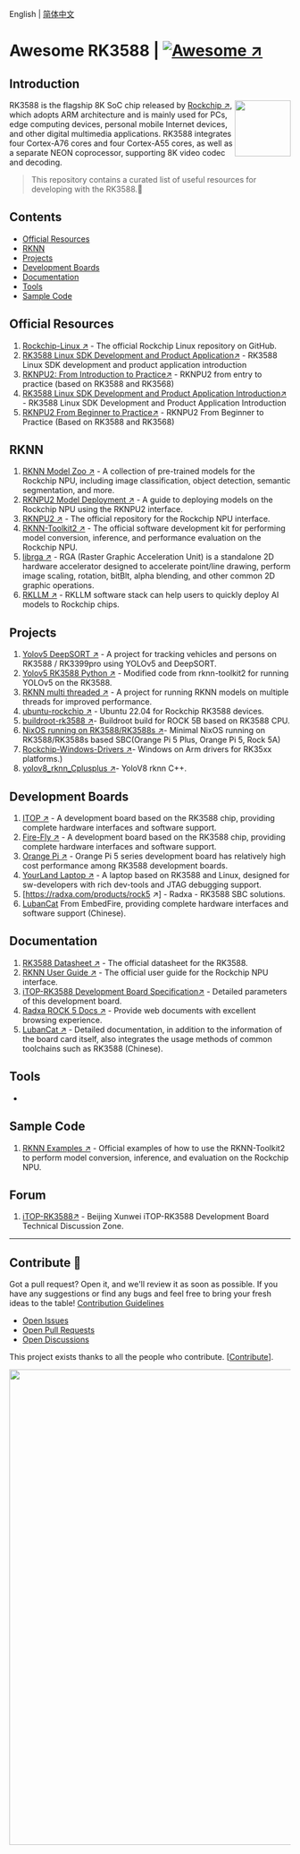 English | [简体中文](README_CN.md)


# Awesome RK3588 | [![Awesome ↗](https://awesome.re/badge.svg)](https://awesome.re)


## Introduction

[<img src="https://www.rock-chips.com/templets/new_2014_9/images//logo.png" align="right" width="100">](https://www.rock-chips.com/)

RK3588 is the flagship 8K SoC chip released by [Rockchip ↗](https://www.rock-chips.com/a/en/), which adopts ARM architecture and is mainly used for PCs, edge computing devices, personal mobile Internet devices, and other digital multimedia applications. RK3588 integrates four Cortex-A76 cores and four Cortex-A55 cores, as well as a separate NEON coprocessor, supporting 8K video codec and decoding.

> This repository contains a curated list of useful resources for developing with the RK3588.:rocket:

## Contents

- [Official Resources](#official-resources)
- [RKNN](#rknn)
- [Projects](#projects)
- [Development Boards](#development-boards)
- [Documentation](#documentation)
- [Tools](#tools)
- [Sample Code](#sample-code)

## Official Resources

1. [Rockchip-Linux ↗](https://github.com/rockchip-linux) - The official Rockchip Linux repository on GitHub.
2. [RK3588 Linux SDK Development and Product Application↗](https://www.bilibili.com/video/BV1kV4y1W7X5) - RK3588 Linux SDK development and product application introduction
3. [RKNPU2: From Introduction to Practice↗](https://www.bilibili.com/video/BV1kV4y1W7X5) - RKNPU2 from entry to practice (based on RK3588 and RK3568)
4. [RK3588 Linux SDK Development and Product Application Introduction↗](https://www.bilibili.com/video/BV1kV4y1W7X5) - RK3588 Linux SDK Development and Product Application Introduction
5. [RKNPU2 From Beginner to Practice↗](https://www.bilibili.com/video/BV1Kj411D78q) - RKNPU2 From Beginner to Practice (Based on RK3588 and RK3568)

## RKNN

1. [RKNN Model Zoo ↗](https://github.com/airockchip/rknn_model_zoo/tree/main) - A collection of pre-trained models for the Rockchip NPU, including image classification, object detection, semantic segmentation, and more.
2. [RKNPU2 Model Deployment ↗](https://github.com/PaddlePaddle/FastDeploy/blob/develop/docs/en/faq/rknpu2/rknpu2.md) - A guide to deploying models on the Rockchip NPU using the RKNPU2 interface.
3. [RKNPU2 ↗](https://github.com/rockchip-linux/rknpu2) - The official repository for the Rockchip NPU interface.
4. [RKNN-Toolkit2 ↗](https://github.com/rockchip-linux/rknn-toolkit2) - The official software development kit for performing model conversion, inference, and performance evaluation on the Rockchip NPU.
5. [librga ↗](https://github.com/airockchip/librga) - RGA (Raster Graphic Acceleration Unit) is a standalone 2D hardware accelerator designed to accelerate point/line drawing, perform image scaling, rotation, bitBlt, alpha blending, and other common 2D graphic operations. 
6. [RKLLM ↗](https://github.com/airockchip/rknn-llm ) - RKLLM software stack can help users to quickly deploy AI models to Rockchip chips. 

## Projects

1. [Yolov5 DeepSORT ↗](https://github.com/Zhou-sx/yolov5_Deepsort_rknn) - A project for tracking vehicles and persons on RK3588 / RK3399pro using YOLOv5 and DeepSORT.
2. [Yolov5 RK3588 Python ↗](https://github.com/cluangar/YOLOv5-RK3588-Python) - Modified code from rknn-toolkit2 for running YOLOv5 on the RK3588.
3. [RKNN multi threaded ↗](https://github.com/leafqycc/rknn-multi-threaded) - A project for running RKNN models on multiple threads for improved performance.
4. [ubuntu-rockchip ↗](https://github.com/Joshua-Riek/ubuntu-rockchip/tree/main) - Ubuntu 22.04 for Rockchip RK3588 devices.
5. [buildroot-rk3588 ↗](https://github.com/Military-Vehicle-Detection/buildroot-rk3588)- Buildroot build for ROCK 5B based on RK3588 CPU.
6. [NixOS running on RK3588/RK3588s ↗](https://github.com/ryan4yin/nixos-rk3588)- Minimal NixOS running on RK3588/RK3588s based SBC(Orange Pi 5 Plus, Orange Pi 5, Rock 5A)
7. [Rockchip-Windows-Drivers ↗](https://github.com/worproject/Rockchip-Windows-Drivers)- Windows on Arm drivers for RK35xx platforms.)
8. [yolov8_rknn_Cplusplus ↗](https://github.com/cqu20160901/yolov8_rknn_Cplusplus)- YoloV8 rknn C++.


## Development Boards

1. [ITOP ↗](http://www.topeetboard.com/sydymfl/Product/iTOP-3588.html) - A development board based on the RK3588 chip, providing complete hardware interfaces and software support.
2. [Fire-Fly ↗](https://www.t-firefly.com/doc/download/164.html) - A development board based on the RK3588 chip, providing complete hardware interfaces and software support.
3. [Orange Pi ↗](http://www.orangepi.org/) - Orange Pi 5 series development board has relatively high cost performance among RK3588 development boards.
4. [YourLand Laptop ↗](https://nanocode.cn/#/yl/) - A laptop based on RK3588 and Linux, designed for sw-developers with rich dev-tools and JTAG debugging support.
5. [https://radxa.com/products/rock5 ↗] - Radxa - RK3588 SBC solutions.
6. [LubanCat](https://doc.embedfire.com/products/link/zh/latest/linux/ebf_lubancat.html) From EmbedFire, providing complete hardware interfaces and software support (Chinese).

## Documentation

1. [RK3588 Datasheet ↗](https://www.rock-chips.com/uploads/pdf/2022.8.26/191/RK3588%20Brief%20Datasheet.pdf) - The official datasheet for the RK3588.
2. [RKNN User Guide ↗](https://github.com/rockchip-linux/rknn-toolkit2/tree/master/doc) - The official user guide for the Rockchip NPU interface.
3. [iTOP-RK3588 Development Board Specification↗](http://topeetboard.com/sydymfl/dwon/iTOP3588%E5%BC%80%E5%8F%91%E6%9D%BF%E8%A7%84%E6%A0%BC%E4%B9%A6.pdf) - Detailed parameters of this development board.
4. [Radxa ROCK 5 Docs ↗](https://docs.radxa.com/rock5) - Provide web documents with excellent browsing experience.
5. [LubanCat ↗](https://doc.embedfire.com/products/link/zh/latest/linux/ebf_lubancat.html) - Detailed documentation, in addition to the information of the board card itself, also integrates the usage methods of common toolchains such as RK3588 (Chinese).


## Tools

-

## Sample Code

1. [RKNN Examples ↗](https://github.com/rockchip-linux/rknn-toolkit2/tree/master/examples) - Official examples of how to use the RKNN-Toolkit2 to perform model conversion, inference, and evaluation on the Rockchip NPU.

## Forum

1. [iTOP-RK3588↗](http://bbs.topeetboard.com/forum.php?mod=forumdisplay&fid=55) - Beijing Xunwei iTOP-RK3588 Development Board Technical Discussion Zone.

---

## Contribute 🤝

Got a pull request? Open it, and we'll review it as soon as possible. If you have any suggestions or find any bugs and feel free to bring your fresh ideas to the table! [Contribution Guidelines](contributing.md)

- [Open Issues](https://github.com/choushunn/awesome-RK3588/issues)
- [Open Pull Requests](https://github.com/choushunn/awesome-RK3588/pulls)
- [Open Discussions](https://github.com/choushunn/awesome-RK3588/discussions)

This project exists thanks to all the people who contribute. [[Contribute](contributing.md)].

<a href="https://github.com/choushunn/awesome-RK3588/graphs/contributors"><img src="https://contrib.rocks/image?repo=choushunn/awesome-RK3588&max=200&columns=24" width=850px /></a>
